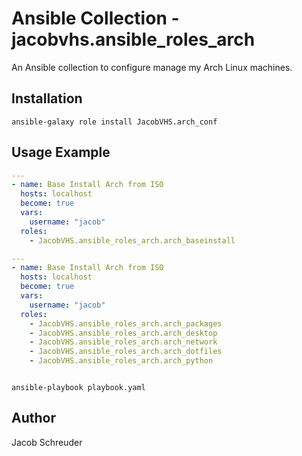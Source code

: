 # Ansible Collection - jacobvhs.ansible_roles_arch

An Ansible collection to configure manage my Arch Linux machines.

## Installation
```shell
ansible-galaxy role install JacobVHS.arch_conf
```

## Usage Example
```yaml
---
- name: Base Install Arch from ISO
  hosts: localhost
  become: true
  vars:
    username: "jacob"
  roles:
    - JacobVHS.ansible_roles_arch.arch_baseinstall
```
```yaml
---
- name: Base Install Arch from ISO
  hosts: localhost
  become: true
  vars:
    username: "jacob"
  roles:
    - JacobVHS.ansible_roles_arch.arch_packages
    - JacobVHS.ansible_roles_arch.arch_desktop
    - JacobVHS.ansible_roles_arch.arch_network
    - JacobVHS.ansible_roles_arch.arch_dotfiles
    - JacobVHS.ansible_roles_arch.arch_python
```
```
```
```shell
ansible-playbook playbook.yaml
```

## Author
Jacob Schreuder
